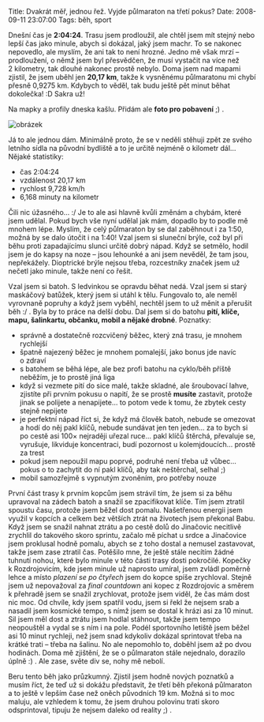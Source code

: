 Title: Dvakrát měř, jednou řež. Vyjde půlmaraton na třetí pokus?
Date: 2008-09-11 23:07:00
Tags: běh, sport

Dnešní čas je **2:04:24**. Trasu jsem prodloužil, ale chtěl jsem mít stejný nebo lepší čas jako minule, abych si dokázal, jaký jsem machr. To se nakonec nepovedlo, ale myslím, že ani tak to není hrozné. Jedno mě však mrzí – prodloužení, o němž jsem byl přesvědčen, že musí vystačit na více než 2 kilometry, tak dlouhé nakonec prostě nebylo. Doma jsem nad mapami zjistil, že jsem uběhl jen **20,17 km**, takže k vysněnému půlmaratonu mi chybí přesně 0,9275 km. Kdybych to věděl, tak budu ještě pět minut běhat dokolečka! :D Sakra už!

Na mapky a profily dneska kašlu. Přidám ale **foto pro pobavení**
;) .

![obrázek](|filename|/images/63.jpg)

Já to ale jednou dám. Minimálně proto, že se v neděli stěhuji zpět ze svého letního sídla na původní bydliště a to je určitě nejméně o kilometr dál… Nějaké statistiky:

-   čas 2:04:24
-   vzdálenost 20,17 km
-   rychlost 9,728 km/h
-   6,168 minuty na kilometr

Čili nic úžasného… :/ Je to ale asi hlavně kvůli změnám a chybám, které jsem udělal. Pokud bych vše nyní udělal jak mám, dopadlo by to podle mě mnohem lépe. Myslím, že celý půlmaraton by se dal zaběhnout i za 1:50, možná by se dalo útočit i na 1:40! Vzal jsem si sluneční brýle, což byl při běhu proti zapadajícímu slunci určitě dobrý nápad. Když se setmělo, hodil jsem je do kapsy na noze – jsou lehounké a ani jsem nevěděl, že tam jsou, nepřekážely. Dioptrické brýle nejsou třeba, rozcestníky značek jsem už nečetl jako minule, takže není co řešit.

Vzal jsem si batoh. S ledvinkou se opravdu běhat nedá. Vzal jsem si starý maskáčový batůžek, který jsem si utáhl k tělu. Fungovalo to, ale neměl vyrovnaně popruhy a když jsem vyběhl, nechtěl jsem to už měnit a přerušit běh :/ . Byla by to práce na delší dobu. Dal jsem si do batohu **pití, klíče, mapu, šalinkartu, občanku, mobil a nějaké drobné**. Poznatky:

-   správně a dostatečně rozcvičený běžec, který zná trasu, je mnohem rychlejší
-   špatně najezený běžec je mnohem pomalejší, jako bonus jde navíc o zdraví
-   s batohem se běhá lépe, ale bez profi batohu na cyklo/běh příště neběžím, je to prostě jiná liga
-   když si vezmete pití do sice malé, takže skladné, ale šroubovací lahve, zjistíte při prvním pokusu o napití, že se prostě **musíte** zastavit, protože jinak se polijete a nenapijete… to potom vede k tomu, že zbytek cesty stejně nepijete
-   je perfektní nápad říct si, že když má člověk batoh, nebude se omezovat a hodí do něj pakl klíčů, nebude sundávat jen ten jeden… za to bych si po cestě asi 100× nejraději uřezal ruce… pakl klíčů štěrchá, převaluje se, vyrušuje, likviduje koncentraci, budí pozornost u kolemjdoucích… prostě za trest
-   pokud jsem nepoužil mapu poprvé, podruhé není třeba už vůbec… pokus o to zachytit do ní pakl klíčů, aby tak neštěrchal, selhal ;)
-   mobil samozřejmě s vypnutým zvoněním, pro potřeby nouze

První část trasy k prvním kopcům jsem strávil tím, že jsem si za běhu upravoval na zádech batoh a snažil se zpacifikovat klíče. Tím jsem ztratil spoustu času, protože jsem běžel dost pomalu. Našetřenou energii jsem využil v kopcích a celkem bez větších ztrát na životech jsem překonal Babu. Když jsem se snažil nahnat ztrátu a po cestě dolů do Jinačovic necitlivě zrychlil do takového skoro sprintu, začalo mě píchat u srdce a Jinačovice jsem proklusal hodně pomalu, abych se z toho dostal a nemusel zastavovat, takže jsem zase ztratil čas. Potěšilo mne, že ještě stále necítím žádné tuhnutí nohou, které bylo minule v této části trasy dosti pokročilé. Kopečky k Rozdrojovicím, kde jsem minule už naprosto umíral, jsem zvládl poměrně lehce a místo *plazení se po čtyřech* jsem do kopce spíše zrychloval. Stejně jsem už nepovažoval za *final countdown* ani kopec z Rozdrojovic a směrem k přehradě jsem se snažil zrychlovat, protože jsem viděl, že čas mám dost nic moc. Od chvíle, kdy jsem spatřil vodu, jsem si řekl že nejsem srab a nasadil jsem kosmické tempo, s nímž jsem se dostal k hrázi asi za 10 minut. Sil jsem měl dost a ztrátu jsem hodlal stáhnout, takže jsem tempo neopouštěl a vydal se s ním i na pole. Podél sportovního letiště jsem běžel asi 10 minut rychleji, než jsem snad kdykoliv dokázal sprintovat třeba na krátké trati – třeba na šalinu. No ale nepomohlo to, doběhl jsem až po dvou hodinách. Doma mě zjištění, že se o půlmaraton stále nejednalo, dorazilo úplně :) . Ale zase, světe div se, nohy mě nebolí.

Beru tento běh jako průzkumný. Zjistil jsem hodně nových poznatků a musím říct, že teď už si dokážu představit, že třetí běh překoná půlmaraton a to ještě v lepším čase než oněch původních 19 km. Možná si to moc maluju, ale vzhledem k tomu, že jsem druhou polovinu trati skoro odsprintoval, tipuju že nejsem daleko od reality ;) .